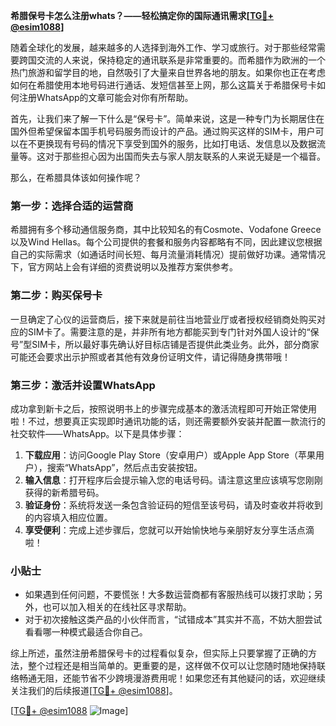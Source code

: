 **希腊保号卡怎么注册whats？——轻松搞定你的国际通讯需求[[TG💪+ @esim1088](https://t.me/s/esim1088)]**

随着全球化的发展，越来越多的人选择到海外工作、学习或旅行。对于那些经常需要跨国交流的人来说，保持稳定的通讯联系是非常重要的。而希腊作为欧洲的一个热门旅游和留学目的地，自然吸引了大量来自世界各地的朋友。如果你也正在考虑如何在希腊使用本地号码进行通话、发短信甚至上网，那么这篇关于希腊保号卡如何注册WhatsApp的文章可能会对你有所帮助。

首先，让我们来了解一下什么是“保号卡”。简单来说，这是一种专门为长期居住在国外但希望保留本国手机号码服务而设计的产品。通过购买这样的SIM卡，用户可以在不更换现有号码的情况下享受到国外的服务，比如打电话、发信息以及数据流量等。这对于那些担心因为出国而失去与家人朋友联系的人来说无疑是一个福音。

那么，在希腊具体该如何操作呢？

### 第一步：选择合适的运营商

希腊拥有多个移动通信服务商，其中比较知名的有Cosmote、Vodafone Greece以及Wind Hellas。每个公司提供的套餐和服务内容都略有不同，因此建议您根据自己的实际需求（如通话时间长短、每月流量消耗情况）提前做好功课。通常情况下，官方网站上会有详细的资费说明以及推荐方案供参考。

### 第二步：购买保号卡

一旦确定了心仪的运营商后，接下来就是前往当地营业厅或者授权经销商处购买对应的SIM卡了。需要注意的是，并非所有地方都能买到专门针对外国人设计的“保号”型SIM卡，所以最好事先确认好目标店铺是否提供此类业务。此外，部分商家可能还会要求出示护照或者其他有效身份证明文件，请记得随身携带哦！

### 第三步：激活并设置WhatsApp

成功拿到新卡之后，按照说明书上的步骤完成基本的激活流程即可开始正常使用啦！不过，想要真正实现即时通讯功能的话，则还需要额外安装并配置一款流行的社交软件——WhatsApp。以下是具体步骤：

1. **下载应用**：访问Google Play Store（安卓用户）或Apple App Store（苹果用户），搜索“WhatsApp”，然后点击安装按钮。
2. **输入信息**：打开程序后会提示输入您的电话号码。请注意这里应该填写您刚刚获得的新希腊号码。
3. **验证身份**：系统将发送一条包含验证码的短信至该号码，请及时查收并将收到的内容填入相应位置。
4. **享受便利**：完成上述步骤后，您就可以开始愉快地与亲朋好友分享生活点滴啦！

### 小贴士

- 如果遇到任何问题，不要慌张！大多数运营商都有客服热线可以拨打求助；另外，也可以加入相关的在线社区寻求帮助。
- 对于初次接触这类产品的小伙伴而言，“试错成本”其实并不高，不妨大胆尝试看看哪一种模式最适合你自己。

综上所述，虽然注册希腊保号卡的过程看似复杂，但实际上只要掌握了正确的方法，整个过程还是相当简单的。更重要的是，这样做不仅可以让您随时随地保持联络畅通无阻，还能节省不少跨境漫游费用呢！如果您还有其他疑问的话，欢迎继续关注我们的后续报道[[TG💪+ @esim1088](https://t.me/s/esim1088)]。

[[TG💪+ @esim1088](https://t.me/s/esim1088) ![Image](https://i.postimg.cc/4NQfJmqS/Snipaste-2025-05-13-00-14-12.png)]